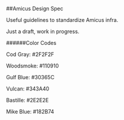 ##Amicus Design Spec

Useful guidelines to standardize Amicus infra.

Just a draft, work in progress. 

######Color Codes

Cod Gray: #2F2F2F

Woodsmoke: #110910

Gulf Blue: #30365C

Vulcan: #343A40

Bastille: #2E2E2E

Mike Blue: #182B74

